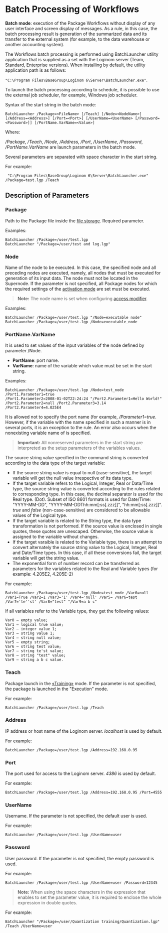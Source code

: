 # Batch Processing of Workflows

**Batch mode**: execution of the Package Workflows without display of any user interface and screen display of messages. As a rule, in this case, the batch processing result is generation of the summarized data and its transfer to the external system (for example, to the data warehouse or another accounting system).

The Workflows batch processing is performed using BatchLauncher utility application that is supplied as a set with the Loginom server (Team, Standard, Enterprise versions). When installing by default, the utility application path is as follows:

`"C:\Program Files\BaseGroup\Loginom 6\Server\BatchLauncher.exe"`.

To launch the batch processing according to schedule, it is possible to use the external job scheduler, for example, Windows job scheduler.

Syntax of the start string in the batch mode:

```batch
BatchLauncher /Package=<FileName> [/Teach] [/Node=<NodeName>] [/Address=<Address>] [/Port=<Port>] [/UserName=<UserName> [/Password=<Password>]] [/PortName.VarName=<Value>]
```

Where:

*/Package*, */Teach*, */Node*, */Address*, */Port*, */UserName*, */Password*, */PortName.VarName* are launch parameters in the batch mode.

Several parameters are separated with space character in the start string.

For example:

```batch
 "C:\Program Files\BaseGroup\Loginom 6\Server\BatchLauncher.exe" /Package=test.lgp /Teach
```

## Description of Parameters

### Package

Path to the Package file inside the [file storage](..\location_user_files.md). Required parameter.

Examples:

```batch
BatchLauncher /Package=/user/test.lgp
BatchLauncher "/Package=/user/test and log.lgp"
```

### Node

Name of the node to be executed. In this case, the specified node and all preceding nodes are executed, namely, all nodes that must be executed for generation of its input data. The node must not be located in the Supernode. If the parameter is not specified, all Package nodes for which the required settings of the [activation mode](./setting-batch-processing-mode.md) are set must be executed.

> **Note:** The node name is set when configuring [access modifier](./access-modifier.md).

Examples:

```batch
BatchLauncher /Package=/user/test.lgp "/Node=executable node"
BatchLauncher /Package=/user/test.lgp /Node=executable_node
```

### PortName.VarName

It is used to set values of the input variables of the node defined by parameter /Node.

* **PortName**: port name.
* **VarName**: name of the variable which value must be set in the start string.

Examples:

```batch
BatchLauncher /Package=/user/test.lgp /Node=test_node /Port1.Parameter1=true
/Port1.Parameter2=2008-01-02T22:24:24 "/Port2.Parameter1=Hello World!" /Port2.Parameter2=null /Port2.Parameter3=3.14 /Port2.Parameter4=4.025E4
```

It is allowed not to specify the port name (for example, */Parameter1=true*. However, if the variable with the name specified in such a manner is in several ports, it is an exception to the rule. An error also occurs when the nonexisting variable name of is specified.

> **Important:** All nonreserved parameters in the start string are interpreted as the setup parameters of the variables values.

The source string value specified in the command string is converted according to the data type of the target variable:

* If the source string value is equal to null (case-sensitive), the target variable will get the null value irrespective of its data type.
* If the target variable refers to the Logical, Integer, Real or Data/Time type, the source string value is converted according to the rules related to corresponding type. In this case, the decimal separator is used for the Real type. (Dot). Subset of ISO 8601 formats is used for Date/Time: "YYYY-MM-DD", "YYYY-MM-DDThh:mm[:ss[.zzz]]", "hh:mm[:ss[.zzz]]". *true* and *false* (non-case-sensitive) are considered to be allowable values of the Logical type.
* If the target variable is related to the String type, the data type transformation is not performed. If the source value is enclosed in single quotes, these quotes are unescaped. Otherwise, the source value is assigned to the variable without changes.
* If the target varaible is related to the Variable type, there is an attempt to convert alternately the source string value to the Logical, Integer, Real and Date/Time types. In this case, if all these conversions fail, the target variable will get the string value.
* The exponential form of number record can be transferred as parameters for the variables related to the Real and Variable types (for example: 4.205E2, 4.205E-2)

For example:

```batch
BatchLauncher /Package=/user/test.lgp /Node=test_node /Var0=null /Var1=True /Var2=1 /Var3='1' /Var4='null' /Var5= /Var6=test /Var7='te''st' /Var8="test" "/Var9=a b c"
```

If all variables refer to the Variable type, they get the following values:

```batch
Var0 — empty value;
Var1 — logical true value;
Var2 — integer value 1;
Var3 — string value 1;
Var4 — string null value;
Var5 — empty string;
Var6 — string test value;
Var7 — string te'st value;
Var8 — string "test" value;
Var9 — string a b c value.
```

### Teach

Package launch in the [«Training»](https://wiki.loginom.ru/articles/training.html) mode. If the parameter is not specified, the package is launched in the "Execution" mode.

For example:

```batch
BatchLauncher /Package=/user/test.lgp /Teach
```

### Address

IP address or host name of the Loginom server. *localhost* is used by default.

For example:

```batch
BatchLauncher /Package=/user/test.lgp /Address=192.168.0.95
```

### Port

The port used for access to the Loginom server. *4386* is used by default.

For example:

```batch
BatchLauncher /Package=/user/test.lgp /Address=192.168.0.95 /Port=4555
```

### UserName

Username. If the parameter is not specified, the default user is used.

For example:

```batch
BatchLauncher /Package=/user/test.lgp /UserName=user
```

### Password

User password. If the parameter is not specified, the empty password is used.

For example:

```batch
BatchLauncher /Package=/user/test.lgp /UserName=user /Password=12345
```

> **Note:** When using the space characters in the expression that enables to set the parameter value, it is required to enclose the whole expression in double quotes.

For example:

```batch
BatchLauncher "/Package=/user/Quantization training/Quantization.lgp" /Teach /UserName=user
```
